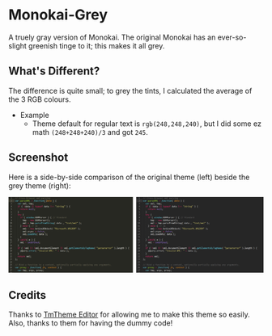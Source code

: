 # Monokai-Grey
A truely gray version of Monokai. The original Monokai has an ever-so-slight greenish tinge to it; this makes it all grey.

## What's Different?
The difference is quite small; to grey the tints, I calculated the average of the 3 RGB colours.
* Example
  * Theme default for regular text is `rgb(248,248,240)`, but I did some ez math `(248+248+240)/3` and got `245`.

## Screenshot
Here is a side-by-side comparison of the original theme (left) beside the grey theme (right):

![Screenshot](/screenshot.png?raw=true "Screenshot")

## Credits
Thanks to [TmTheme Editor](https://github.com/aziz/tmTheme-Editor) for allowing me to make this theme so easily. Also, thanks to them for having the dummy code!
